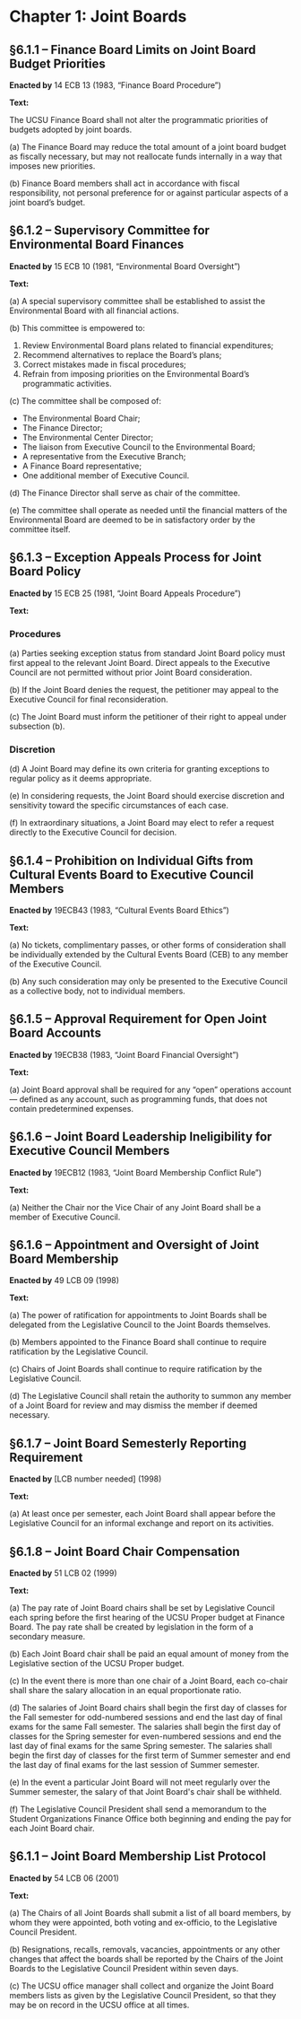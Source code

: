 # Chapter 1: Joint Boards

## §6.1.1 – Finance Board Limits on Joint Board Budget Priorities

**Enacted by** 14 ECB 13 (1983, “Finance Board Procedure”)

**Text:**

The UCSU Finance Board shall not alter the programmatic priorities of budgets adopted by joint boards.

(a) The Finance Board may reduce the total amount of a joint board budget as fiscally necessary, but may not reallocate funds internally in a way that imposes new priorities.

(b) Finance Board members shall act in accordance with fiscal responsibility, not personal preference for or against particular aspects of a joint board’s budget.

## §6.1.2 – Supervisory Committee for Environmental Board Finances

**Enacted by** 15 ECB 10 (1981, “Environmental Board Oversight”)

**Text:**

(a) A special supervisory committee shall be established to assist the Environmental Board with all financial actions.

(b) This committee is empowered to:
  1. Review Environmental Board plans related to financial expenditures;
  2. Recommend alternatives to replace the Board’s plans;
  3. Correct mistakes made in fiscal procedures;
  4. Refrain from imposing priorities on the Environmental Board’s programmatic activities.

(c) The committee shall be composed of:
  - The Environmental Board Chair;
  - The Finance Director;
  - The Environmental Center Director;
  - The liaison from Executive Council to the Environmental Board;
  - A representative from the Executive Branch;
  - A Finance Board representative;
  - One additional member of Executive Council.

(d) The Finance Director shall serve as chair of the committee.

(e) The committee shall operate as needed until the financial matters of the Environmental Board are deemed to be in satisfactory order by the committee itself.

## §6.1.3 – Exception Appeals Process for Joint Board Policy

**Enacted by** 15 ECB 25 (1981, “Joint Board Appeals Procedure”)

**Text:**

### Procedures

(a) Parties seeking exception status from standard Joint Board policy must first appeal to the relevant Joint Board. Direct appeals to the Executive Council are not permitted without prior Joint Board consideration.

(b) If the Joint Board denies the request, the petitioner may appeal to the Executive Council for final reconsideration.

(c) The Joint Board must inform the petitioner of their right to appeal under subsection (b).

### Discretion

(d) A Joint Board may define its own criteria for granting exceptions to regular policy as it deems appropriate.

(e) In considering requests, the Joint Board should exercise discretion and sensitivity toward the specific circumstances of each case.

(f) In extraordinary situations, a Joint Board may elect to refer a request directly to the Executive Council for decision.

## §6.1.4 – Prohibition on Individual Gifts from Cultural Events Board to Executive Council Members

**Enacted by** 19ECB43 (1983, “Cultural Events Board Ethics”)

**Text:**

(a) No tickets, complimentary passes, or other forms of consideration shall be individually extended by the Cultural Events Board (CEB) to any member of the Executive Council.

(b) Any such consideration may only be presented to the Executive Council as a collective body, not to individual members.

## §6.1.5 – Approval Requirement for Open Joint Board Accounts

**Enacted by** 19ECB38 (1983, “Joint Board Financial Oversight”)

**Text:**

(a) Joint Board approval shall be required for any “open” operations account — defined as any account, such as programming funds, that does not contain predetermined expenses.

## §6.1.6 – Joint Board Leadership Ineligibility for Executive Council Members

**Enacted by** 19ECB12 (1983, “Joint Board Membership Conflict Rule”)

**Text:**

(a) Neither the Chair nor the Vice Chair of any Joint Board shall be a member of Executive Council.


## §6.1.6 – Appointment and Oversight of Joint Board Membership

**Enacted by** 49 LCB 09 (1998)

**Text:**

(a) The power of ratification for appointments to Joint Boards shall be delegated from the Legislative Council to the Joint Boards themselves.

(b) Members appointed to the Finance Board shall continue to require ratification by the Legislative Council.

(c) Chairs of Joint Boards shall continue to require ratification by the Legislative Council.

(d) The Legislative Council shall retain the authority to summon any member of a Joint Board for review and may dismiss the member if deemed necessary.


## §6.1.7 – Joint Board Semesterly Reporting Requirement

**Enacted by** [LCB number needed] (1998)

**Text:**

(a) At least once per semester, each Joint Board shall appear before the Legislative Council for an informal exchange and report on its activities.

## §6.1.8 – Joint Board Chair Compensation

**Enacted by** 51 LCB 02 (1999)

**Text:**

(a) The pay rate of Joint Board chairs shall be set by Legislative Council each spring before the first hearing of the UCSU Proper budget at Finance Board. The pay rate shall be created by legislation in the form of a secondary measure.

(b) Each Joint Board chair shall be paid an equal amount of money from the Legislative section of the UCSU Proper budget.

(c) In the event there is more than one chair of a Joint Board, each co-chair shall share the salary allocation in an equal proportionate ratio.

(d) The salaries of Joint Board chairs shall begin the first day of classes for the Fall semester for odd-numbered sessions and end the last day of final exams for the same Fall semester. The salaries shall begin the first day of classes for the Spring semester for even-numbered sessions and end the last day of final exams for the same Spring semester. The salaries shall begin the first day of classes for the first term of Summer semester and end the last day of final exams for the last session of Summer semester.

(e) In the event a particular Joint Board will not meet regularly over the Summer semester, the salary of that Joint Board's chair shall be withheld.

(f) The Legislative Council President shall send a memorandum to the Student Organizations Finance Office both beginning and ending the pay for each Joint Board chair.


## §6.1.1 – Joint Board Membership List Protocol

**Enacted by** 54 LCB 06 (2001)

**Text:**

(a) The Chairs of all Joint Boards shall submit a list of all board members, by whom they were appointed, both voting and ex-officio, to the Legislative Council President.

(b) Resignations, recalls, removals, vacancies, appointments or any other changes that affect the boards shall be reported by the Chairs of the Joint Boards to the Legislative Council President within seven days.

(c) The UCSU office manager shall collect and organize the Joint Board members lists as given by the Legislative Council President, so that they may be on record in the UCSU office at all times.
